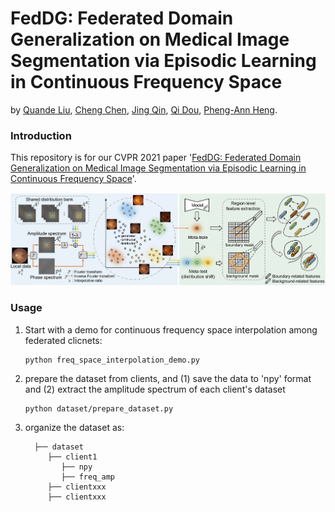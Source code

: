 # FedDG: Federated Domain Generalization on Medical Image Segmentation via Episodic Learning in Continuous Frequency Space
by [Quande Liu](https://github.com/liuquande), [Cheng Chen](https://cchen-cc.github.io/), [Jing Qin](https://sn.polyu.edu.hk/en/people/academic_staff/index.html#harry.qin), [Qi Dou](http://www.cse.cuhk.edu.hk/~qdou/), [Pheng-Ann Heng](http://www.cse.cuhk.edu.hk/~pheng/). 

### Introduction

This repository is for our CVPR 2021 paper '[FedDG: Federated Domain Generalization on Medical Image Segmentation via Episodic Learning in Continuous Frequency Space](https://arxiv.org/pdf/2103.06030.pdf)'. 

![](figure/cvpr21_feddg.png)


### Usage

1. Start with a demo for continuous frequency space interpolation among federated clicnets:
   ```shell
   python freq_space_interpolation_demo.py
   ```

2. prepare the dataset from clients, and (1) save the data to 'npy' format and (2) extract the amplitude spectrum of each client's dataset
   ```shell
   python dataset/prepare_dataset.py
   ```
3. organize the dataset as:
   ``` 
     ├── dataset
        ├── client1
           ├── npy
           ├── freq_amp
        ├── clientxxx
        ├── clientxxx
   ```
   
